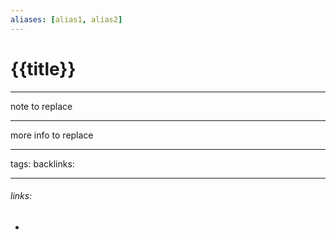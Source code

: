 ```yaml
---
aliases: [alias1, alias2]
---
```

# {{title}}
---
note to replace

---
more info to replace

---
tags: 
backlinks: 

---
###### links:
- 

